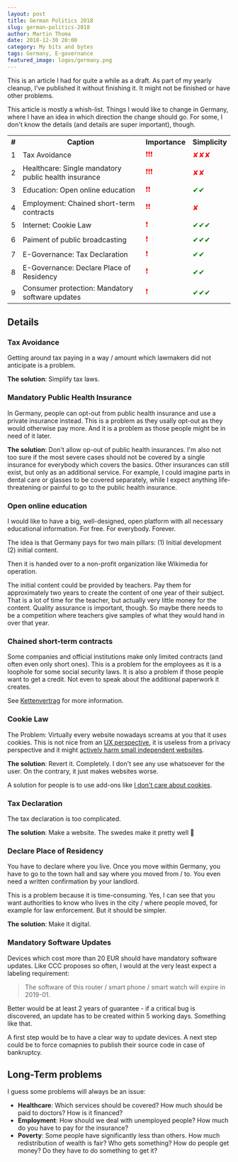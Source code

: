 ```yaml
---
layout: post
title: German Politics 2018
slug: german-politics-2018
author: Martin Thoma
date: 2018-12-30 20:00
category: My bits and bytes
tags: Germany, E-governance
featured_image: logos/germany.png
---
```

<div class="info">This is an article I had for quite a while as a draft. As part of my yearly cleanup, I've published it without finishing it. It might not be finished or have other problems.</div>

This article is mostly a whish-list. Things I would like to change in Germany,
where I have an idea in which direction the change should go. For some, I don't
know the details (and details are super important), though.

<table>
    <tr>
        <th>#</th>
        <th>Caption</th>
        <th>Importance</th>
        <th>Simplicity</th>
    </tr>
    <tr>
        <td>1</td>
        <td>Tax Avoidance</td>
        <td><span style="color: red;">&#10071;&#10071;&#10071;</span></td>
        <td><span style="color: red;">✘✘✘</span></td>
    </tr>
    <tr>
        <td>2</td>
        <td>Healthcare: Single mandatory public health insurance</td>
        <td><span style="color: red;">&#10071;&#10071;&#10071;</span></td>
        <td><span style="color: red;">✘✘</span></td>
    </tr>
    <tr>
        <td>3</td>
        <td>Education: Open online education</td>
        <td><span style="color: red;">&#10071;&#10071;</span></td>
        <td><span style="color: green;">&#10004;&#10004;</span></td>
    </tr>
    <tr>
        <td>4</td>
        <td>Employment: Chained short-term contracts</td>
        <td><span style="color: red;">&#10071;&#10071;</span></td>
        <td><span style="color: red;">✘</span></td>
    </tr>
    <tr>
        <td>5</td>
        <td>Internet: Cookie Law</td>
        <td><span style="color: red;">&#10071;</span></td>
        <td><span style="color: green;">&#10004;&#10004;&#10004;</span></td>
    </tr>
    <tr>
        <td>6</td>
        <td>Paiment of public broadcasting</td>
        <td><span style="color: red;">&#10071;</span></td>
        <td><span style="color: green;">&#10004;&#10004;&#10004;</span></td>
    </tr>
    <tr>
        <td>7</td>
        <td>E-Governance: Tax Declaration</td>
        <td><span style="color: red;">&#10071;</span></td>
        <td><span style="color: green;">&#10004;&#10004;</span></td>
    </tr>
    <tr>
        <td>8</td>
        <td>E-Governance: Declare Place of Residency</td>
        <td><span style="color: red;">&#10071;</span></td>
        <td><span style="color: green;">&#10004;&#10004;</span></td>
    </tr>
    <tr>
        <td>9</td>
        <td>Consumer protection: Mandatory software updates</td>
        <td><span style="color: red;">&#10071;</span></td>
        <td><span style="color: green;">&#10004;&#10004;&#10004;</span></td>
    </tr>
</table>


## Details

### Tax Avoidance

Getting around tax paying in a way / amount which lawmakers did not anticipate
is a problem.

**The solution**: Simplify tax laws.


### Mandatory Public Health Insurance

In Germany, people can opt-out from public health insurance and use a private
insurance instead. This is a problem as they usally opt-out as they would
otherwise pay more. And it is a problem as those people might be in need of it
later.

**The solution**: Don't allow op-out of public health insurances. I'm also not
too sure if the most severe cases should not be covered by a single insurance
for everybody which covers the basics. Other insurances can still exist, but
only as an additional service. For example, I could imagine parts in dental
care or glasses to be covered separately, while I expect anything
life-threatening or painful to go to the public health insurance.


### Open online education

I would like to have a big, well-designed, open platform with all necessary
educational information. For free. For everybody. Forever.

The idea is that Germany pays for two main pillars: (1) Initial development
(2) initial content.

Then it is handed over to a non-profit organization like Wikimedia for
operation.

The initial content could be provided by teachers. Pay them for approximately
two years to create the content of one year of their subject. That is a lot of
time for the teacher, but actually very little money for the content. Quality
assurance is important, though. So maybe there needs to be a competition where
teachers give samples of what they would hand in over that year.


### Chained short-term contracts

Some companies and official institutions make only limited contracts (and often
even only short ones). This is a problem for the employees as it is a loophole
for some social security laws. It is also a problem if those people want to get
a credit. Not even to speak about the additional paperwork it creates.

See [Kettenvertrag](https://de.wikipedia.org/wiki/Kettenvertrag) for more
information.

### Cookie Law

The Problem: Virtually every website nowadays screams at you that it uses cookies.
This is not nice from an
[UX perspective](https://ux.stackexchange.com/questions/40687/we-use-cookies-notice-on-websites),
it is useless from a privacy perspective and it might [actively harm small independent websites](http://www.dkriesel.com/blog/2018/0522_dsgvo_for_the_win).

**The solution**: Revert it. Completely. I don't see any use whatsoever for the user. On the contrary, it just makes websites worse.

A solution for people is to use add-ons like [I don't care about cookies](https://chrome.google.com/webstore/detail/i-dont-care-about-cookies/fihnjjcciajhdojfnbdddfaoknhalnja).


### Tax Declaration

The tax declaration is too complicated.

**The solution**: Make a website. The swedes make it pretty well 🙂


### Declare Place of Residency

You have to declare where you live. Once you move within Germany, you have to
go to the town hall and say where you moved from / to. You even need a written
confirmation by your landlord.

This is a problem because it is time-consuming. Yes, I can see that you want
authorities to know who lives in the city / where people moved, for example for
law enforcement. But it should be simpler.

**The solution**: Make it digital.


### Mandatory Software Updates

Devices which cost more than 20 EUR should have mandatory software updates.
Like CCC proposes so often, I would at the very least expect a labeling
requirement:

> The software of this router / smart phone / smart watch will expire in 2019-01.

Better would be at least 2 years of guarantee - if a critical bug is
discovered, an update has to be created within 5 working days. Something like
that.

A first step would be to have a clear way to update devices. A next step could
be to force comapnies to publish their source code in case of bankruptcy.


## Long-Term problems

I guess some problems will always be an issue:

* **Healthcare**: Which services should be covered? How much should be paid to
  doctors? How is it financed?
* **Employment**: How should we deal with unemployed people? How much do you
  have to pay for the insurance?
* **Poverty**: Some people have significantly less than others. How much
  redistribution of wealth is fair? Who gets something? How do people get
  money? Do they have to do something to get it?
